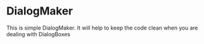 DialogMaker
===========

This is simple DialogMaker. It will help to keep the code clean when you are dealing with DialogBoxes
